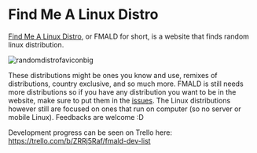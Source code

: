 # Find Me A Linux Distro
[Find Me A Linux Distro]("https://www.fmald.net"), or FMALD for short, is a website that finds random linux distribution. 

![randomdistrofaviconbig](https://user-images.githubusercontent.com/65854891/114965351-62da4500-9eab-11eb-8f6c-47671ce58741.png)

These distributions might be ones you know and use, remixes of distributions, country exclusive, and so much more. FMALD is still needs more distributions so if you have any distribution you want to be in the website, make sure to put them in the [issues](https://github.com/KripC2160/findmealinuxdistro/issues). The Linux distributions however still are focused on ones that run on computer (so no server or mobile Linux). 
Feedbacks are welcome :D 

Development progress can be seen on Trello here: https://trello.com/b/ZRRj5Raf/fmald-dev-list
